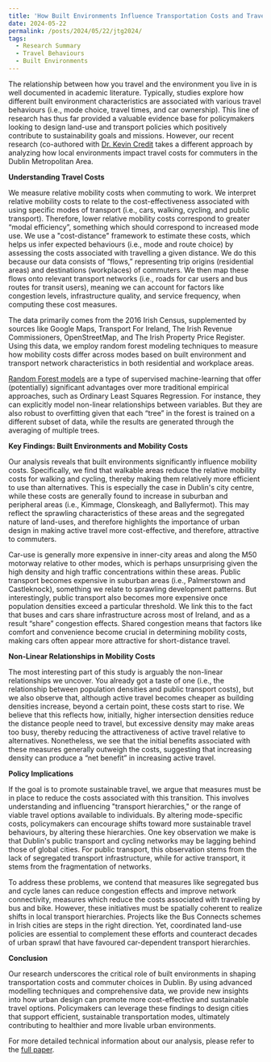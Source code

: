 ```yaml
---
title: 'How Built Environments Influence Transportation Costs and Travel Behaviours'
date: 2024-05-22
permalink: /posts/2024/05/22/jtg2024/
tags:
  - Research Summary
  - Travel Behaviours
  - Built Environments
---
```


The relationship between how you travel and the environment you live in is well documented in academic literature. Typically, studies explore how different built environment characteristics are associated with various travel behaviours (i.e., mode choice, travel times, and car ownership). This line of research has thus far provided a valuable evidence base for policymakers looking to design land-use and transport policies which positively contribute to sustainability goals and missions. However, our recent research (co-authored with [Dr. Kevin Credit](https://www.maynoothuniversity.ie/faculty-social-sciences/our-people/kevin-credit) takes a different approach by analyzing how local environments impact travel costs for commuters in the Dublin Metropolitan Area.

__Understanding Travel Costs__

We measure relative mobility costs when commuting to work. We interpret relative mobility costs to relate to the cost-effectiveness associated with using specific modes of transport (i.e., cars, walking, cycling, and public transport). Therefore, lower relative mobility costs correspond to greater “modal efficiency”, something which should correspond to increased mode use. We use a "cost-distance" framework to estimate these costs, which helps us infer expected behaviours (i.e., mode and route choice) by assessing the costs associated with travelling a given distance. We do this because our data consists of “flows,” representing trip origins (residential areas) and destinations (workplaces) of commuters. We then map these flows onto relevant transport networks (i.e., roads for car users and bus routes for transit users), meaning we can account for factors like congestion levels, infrastructure quality, and service frequency, when computing these cost measures.

The data primarily comes from the 2016 Irish Census, supplemented by sources like Google Maps, Transport For Ireland, The Irish Revenue Commissioners, OpenStreetMap, and The Irish Property Price Register. Using this data, we employ random forest modeling techniques to measure how mobility costs differ across modes based on built environment and transport network characteristics in both residential and workplace areas. 

[Random Forest models](https://arxiv.org/abs/2402.01502) are a type of supervised machine-learning that offer (potentially) significant advantages over more traditional empirical approaches, such as Ordinary Least Squares Regression. For instance, they can explicitly model non-linear relationships between variables. But they are also robust to overfitting given that each “tree” in the forest is trained on a different subset of data, while the results are generated through the averaging of multiple trees.

__Key Findings: Built Environments and Mobility Costs__

Our analysis reveals that built environments significantly influence mobility costs. Specifically, we find that walkable areas reduce the relative mobility costs for walking and cycling, thereby making them relatively more efficient to use than alternatives. This is especially the case in Dublin's city centre, while these costs are generally found to increase in suburban and peripheral areas (i.e., Kimmage, Clonskeagh, and Ballyfermot). This may reflect the sprawling characteristics of these areas and the segregated nature of land-uses, and therefore highlights the importance of urban design in making active travel more cost-effective, and therefore, attractive to commuters.

Car-use is generally more expensive in inner-city areas and along the M50 motorway relative to other modes, which is perhaps unsurprising given the high density and high traffic concentrations within these areas. Public transport becomes expensive in suburban areas (i.e., Palmerstown and Castleknock), something we relate to sprawling development patterns. But interestingly, public transport also becomes more expensive once population densities exceed a particular threshold. We link this to the fact that buses and cars share infrastructure across most of Ireland, and as a result “share” congestion effects. Shared congestion means that factors like comfort and convenience become crucial in determining mobility costs, making cars often appear more attractive for short-distance travel. 

__Non-Linear Relationships in Mobility Costs__

The most interesting part of this study is arguably the non-linear relationships we uncover. You already got a taste of one (i.e., the relationship between population densities and public transport costs), but we also observe that, although active travel becomes cheaper as building densities increase, beyond a certain point, these costs start to rise. We believe that this reflects how, initially, higher intersection densities reduce the distance people need to travel, but excessive density may make areas too busy, thereby reducing the attractiveness of active travel relative to alternatives. Nonetheless, we see that the initial benefits associated with these measures generally outweigh the costs, suggesting that increasing density can produce a “net benefit” in increasing active travel.

__Policy Implications__

If the goal is to promote sustainable travel, we argue that measures must be in place to reduce the costs associated with this transition. This involves understanding and influencing "transport hierarchies," or the range of viable travel options available to individuals. By altering mode-specific costs, policymakers can encourage shifts toward more sustainable travel behaviours, by altering these hierarchies. One key observation we make is that Dublin's public transport and cycling networks may be lagging behind those of global cities. For public transport, this observation stems from the lack of segregated transport infrastructure, while for active transport, it stems from the fragmentation of networks. 

To address these problems, we contend that measures like segregated bus and cycle lanes can reduce congestion effects and improve network connectivity, measures which reduce the costs associated with traveling by bus and bike. However, these initiatives must be spatially coherent to realize shifts in local transport hierarchies. Projects like the Bus Connects schemes in Irish cities are steps in the right direction. Yet, coordinated land-use policies are essential to complement these efforts and counteract decades of urban sprawl that have favoured car-dependent transport hierarchies.

__Conclusion__

Our research underscores the critical role of built environments in shaping transportation costs and commuter choices in Dublin. By using advanced modelling techniques and comprehensive data, we provide new insights into how urban design can promote more cost-effective and sustainable travel options. Policymakers can leverage these findings to design cities that support efficient, sustainable transportation modes, ultimately contributing to healthier and more livable urban environments.

For more detailed technical information about our analysis, please refer to the [full paper](https://doi.org/10.1016/j.jtrangeo.2024.103870).

